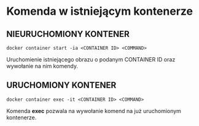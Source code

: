 # Komenda w istniejącym kontenerze  

## NIEURUCHOMIONY KONTENER  
```commandline 
docker container start -ia <CONTAINER ID> <COMMAND>  
```  
Uruchomienie istniejącego obrazu o podanym CONTAINER ID oraz wywołanie na nim komendy.  
  
## URUCHOMIONY KONTENER  
```commandline 
docker container exec -it <CONTAINER ID> <COMMAND>  
```  
Komenda **exec** pozwala na wywołanie komend na już uruchomionym kontenerze.  
